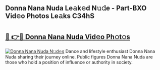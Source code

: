 ## Donna Nana Nuda Le𝚊k𝚎d N𝚞𝚍e - Part-BXO Vid𝚎o Photos Le𝚊ks C34hS

# <h2><a href="http://fbeboi.evod.top/?m=Donna+Nana+Nuda">🔗 👉🔴 Donna Nana Nuda Vid𝚎o Ph𝚘t𝚘s</a></h2>

[![Donna Nana Nuda N𝚞d𝚎s](https://i.imgur.com/8V9OHl7.gif)](http://fbeboi.evod.top/?m=Donna+Nana+Nuda)
Dance and lifestyle enthusiast Donna Nana Nuda sharing their journey online. Public figures Donna Nana Nuda are those who hold a position of influence or authority in society. 
